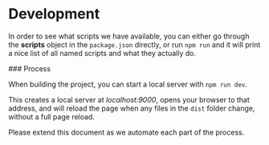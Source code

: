 # Development

In order to see what scripts we have available, you can either go through the **scripts** object in the `package.json` directly, or run `npm run` and it will print a nice list of all named scripts and what they actually do.

### Process

When building the project, you can start a local server with `npm run dev`.

This creates a local server at *localhost:9000*, opens your browser to that address, and will reload the page when any files in the `dist` folder change, without a full page reload.

Please extend this document as we automate each part of the process.